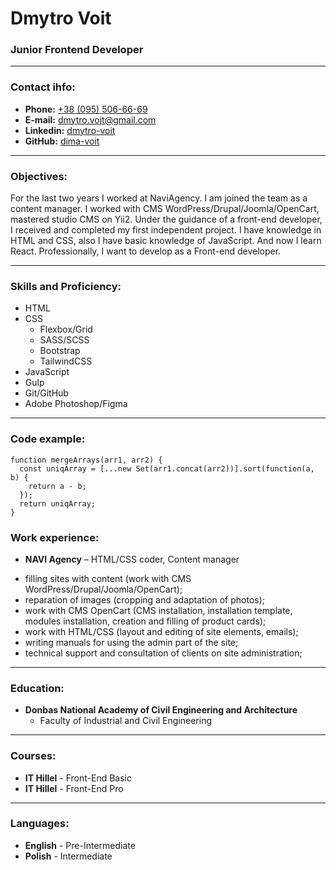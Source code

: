 # Dmytro Voit

### Junior Frontend Developer
----
### Contact ihfo:

* __Phone:__ [+38 (095) 506-66-69](tel:+380955066669)
* __E-mail:__ [dmytro.vojt@gmail.com](mailto:dmytro.vojt@gmail.com)
* __Linkedin:__ [dmytro-voit](https://www.linkedin.com/in/dmytro-voit)
* __GitHub:__ [dima-voit](https://github.com/dima-voit)

----

### Objectives:

For the last two years I worked at NaviAgency. I am joined the team as a content manager. I worked with CMS WordPress/Drupal/Joomla/OpenCart, mastered studio CMS on Yii2. Under the guidance of a front-end developer, I received and completed my first independent project. I have knowledge in HTML and CSS, also I have basic knowledge of JavaScript. And now I learn React. Professionally, I want to develop as a Front-end developer.

----

### Skills and Proficiency:

* HTML
* CSS
  + Flexbox/Grid
  + SASS/SCSS
  + Bootstrap
  + TailwindCSS
* JavaScript
* Gulp
* Git/GitHub
* Adobe Photoshop/Figma

----

### Code example:

```
function mergeArrays(arr1, arr2) {
  const uniqArray = [...new Set(arr1.concat(arr2))].sort(function(a, b) {
    return a - b;
  });
  return uniqArray;
}
```

### Work experience:

* __NAVI Agency__ – HTML/CSS coder, Content manager
 + filling sites with content (work with CMS WordPress/Drupal/Joomla/OpenCart);
 + reparation of images (cropping and adaptation of photos);
 + work with CMS OpenCart (CMS installation, installation template, modules installation, creation and filling of product cards);
 + work with HTML/CSS (layout and editing of site elements, emails);
 + writing manuals for using the admin part of the site;
 + technical support and consultation of clients on site administration;

----

### Education:

* **Donbas National Academy of Civil Engineering and Architecture**
  + Faculty of Industrial and Civil Engineering

----

### Courses:

* **IT Hillel** - Front-End Basic
* **IT Hillel** - Front-End Pro

----

### Languages:

* **English** - Pre-Intermediate
* **Polish** - Intermediate
